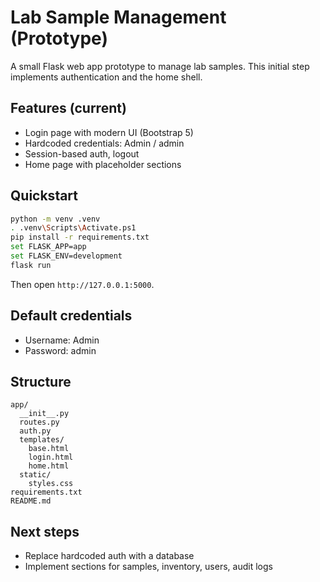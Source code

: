 # Lab Sample Management (Prototype)

A small Flask web app prototype to manage lab samples. This initial step implements authentication and the home shell.

## Features (current)
- Login page with modern UI (Bootstrap 5)
- Hardcoded credentials: Admin / admin
- Session-based auth, logout
- Home page with placeholder sections

## Quickstart

```bash
python -m venv .venv
. .venv\Scripts\Activate.ps1
pip install -r requirements.txt
set FLASK_APP=app
set FLASK_ENV=development
flask run
```

Then open `http://127.0.0.1:5000`.

## Default credentials
- Username: Admin
- Password: admin

## Structure
```
app/
  __init__.py
  routes.py
  auth.py
  templates/
    base.html
    login.html
    home.html
  static/
    styles.css
requirements.txt
README.md
```

## Next steps
- Replace hardcoded auth with a database
- Implement sections for samples, inventory, users, audit logs
